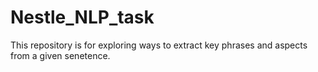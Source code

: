 # Nestle_NLP_task
This repository is for exploring ways to extract key phrases and aspects from a given senetence.
